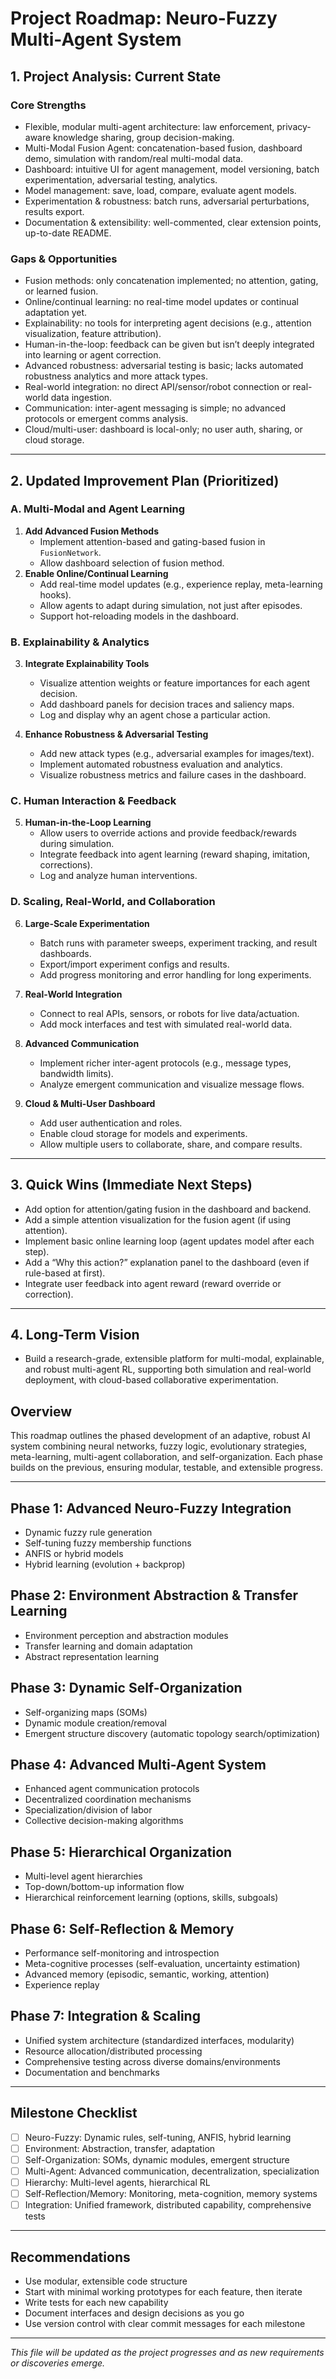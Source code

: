 # Project Roadmap: Neuro-Fuzzy Multi-Agent System

## 1. Project Analysis: Current State

### Core Strengths
- Flexible, modular multi-agent architecture: law enforcement, privacy-aware knowledge sharing, group decision-making.
- Multi-Modal Fusion Agent: concatenation-based fusion, dashboard demo, simulation with random/real multi-modal data.
- Dashboard: intuitive UI for agent management, model versioning, batch experimentation, adversarial testing, analytics.
- Model management: save, load, compare, evaluate agent models.
- Experimentation & robustness: batch runs, adversarial perturbations, results export.
- Documentation & extensibility: well-commented, clear extension points, up-to-date README.

### Gaps & Opportunities
- Fusion methods: only concatenation implemented; no attention, gating, or learned fusion.
- Online/continual learning: no real-time model updates or continual adaptation yet.
- Explainability: no tools for interpreting agent decisions (e.g., attention visualization, feature attribution).
- Human-in-the-loop: feedback can be given but isn’t deeply integrated into learning or agent correction.
- Advanced robustness: adversarial testing is basic; lacks automated robustness analytics and more attack types.
- Real-world integration: no direct API/sensor/robot connection or real-world data ingestion.
- Communication: inter-agent messaging is simple; no advanced protocols or emergent comms analysis.
- Cloud/multi-user: dashboard is local-only; no user auth, sharing, or cloud storage.

---

## 2. Updated Improvement Plan (Prioritized)

### A. Multi-Modal and Agent Learning
1. **Add Advanced Fusion Methods**
   - Implement attention-based and gating-based fusion in `FusionNetwork`.
   - Allow dashboard selection of fusion method.
2. **Enable Online/Continual Learning**
   - Add real-time model updates (e.g., experience replay, meta-learning hooks).
   - Allow agents to adapt during simulation, not just after episodes.
   - Support hot-reloading models in the dashboard.

### B. Explainability & Analytics
3. **Integrate Explainability Tools**
   - Visualize attention weights or feature importances for each agent decision.
   - Add dashboard panels for decision traces and saliency maps.
   - Log and display why an agent chose a particular action.

4. **Enhance Robustness & Adversarial Testing**
   - Add new attack types (e.g., adversarial examples for images/text).
   - Implement automated robustness evaluation and analytics.
   - Visualize robustness metrics and failure cases in the dashboard.

### C. Human Interaction & Feedback
5. **Human-in-the-Loop Learning**
   - Allow users to override actions and provide feedback/rewards during simulation.
   - Integrate feedback into agent learning (reward shaping, imitation, corrections).
   - Log and analyze human interventions.

### D. Scaling, Real-World, and Collaboration
6. **Large-Scale Experimentation**
   - Batch runs with parameter sweeps, experiment tracking, and result dashboards.
   - Export/import experiment configs and results.
   - Add progress monitoring and error handling for long experiments.

7. **Real-World Integration**
   - Connect to real APIs, sensors, or robots for live data/actuation.
   - Add mock interfaces and test with simulated real-world data.

8. **Advanced Communication**
   - Implement richer inter-agent protocols (e.g., message types, bandwidth limits).
   - Analyze emergent communication and visualize message flows.

9. **Cloud & Multi-User Dashboard**
   - Add user authentication and roles.
   - Enable cloud storage for models and experiments.
   - Allow multiple users to collaborate, share, and compare results.

---

## 3. Quick Wins (Immediate Next Steps)
- Add option for attention/gating fusion in the dashboard and backend.
- Add a simple attention visualization for the fusion agent (if using attention).
- Implement basic online learning loop (agent updates model after each step).
- Add a “Why this action?” explanation panel to the dashboard (even if rule-based at first).
- Integrate user feedback into agent reward (reward override or correction).

---

## 4. Long-Term Vision
- Build a research-grade, extensible platform for multi-modal, explainable, and robust multi-agent RL, supporting both simulation and real-world deployment, with cloud-based collaborative experimentation.


## Overview
This roadmap outlines the phased development of an adaptive, robust AI system combining neural networks, fuzzy logic, evolutionary strategies, meta-learning, multi-agent collaboration, and self-organization. Each phase builds on the previous, ensuring modular, testable, and extensible progress.

---

## Phase 1: Advanced Neuro-Fuzzy Integration
- Dynamic fuzzy rule generation
- Self-tuning fuzzy membership functions
- ANFIS or hybrid models
- Hybrid learning (evolution + backprop)

## Phase 2: Environment Abstraction & Transfer Learning
- Environment perception and abstraction modules
- Transfer learning and domain adaptation
- Abstract representation learning

## Phase 3: Dynamic Self-Organization
- Self-organizing maps (SOMs)
- Dynamic module creation/removal
- Emergent structure discovery (automatic topology search/optimization)

## Phase 4: Advanced Multi-Agent System
- Enhanced agent communication protocols
- Decentralized coordination mechanisms
- Specialization/division of labor
- Collective decision-making algorithms

## Phase 5: Hierarchical Organization
- Multi-level agent hierarchies
- Top-down/bottom-up information flow
- Hierarchical reinforcement learning (options, skills, subgoals)

## Phase 6: Self-Reflection & Memory
- Performance self-monitoring and introspection
- Meta-cognitive processes (self-evaluation, uncertainty estimation)
- Advanced memory (episodic, semantic, working, attention)
- Experience replay

## Phase 7: Integration & Scaling
- Unified system architecture (standardized interfaces, modularity)
- Resource allocation/distributed processing
- Comprehensive testing across diverse domains/environments
- Documentation and benchmarks

---

## Milestone Checklist
- [ ] Neuro-Fuzzy: Dynamic rules, self-tuning, ANFIS, hybrid learning
- [ ] Environment: Abstraction, transfer, adaptation
- [ ] Self-Organization: SOMs, dynamic modules, emergent structure
- [ ] Multi-Agent: Advanced communication, decentralization, specialization
- [ ] Hierarchy: Multi-level agents, hierarchical RL
- [ ] Self-Reflection/Memory: Monitoring, meta-cognition, memory systems
- [ ] Integration: Unified framework, distributed capability, comprehensive tests

---

## Recommendations
- Use modular, extensible code structure
- Start with minimal working prototypes for each feature, then iterate
- Write tests for each new capability
- Document interfaces and design decisions as you go
- Use version control with clear commit messages for each milestone

---

*This file will be updated as the project progresses and as new requirements or discoveries emerge.*
